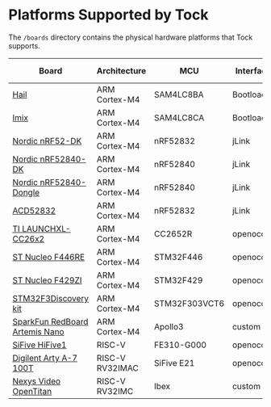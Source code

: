 Platforms Supported by Tock
===========================

The `/boards` directory contains the physical hardware platforms
that Tock supports.

| Board                                                                | Architecture    | MCU            | Interface  | App deployment |
|----------------------------------------------------------------------|-----------------|----------------|------------|----------------|
| [Hail](hail/README.md)                                               | ARM Cortex-M4   | SAM4LC8BA      | Bootloader | tockloader     |
| [Imix](imix/README.md)                                               | ARM Cortex-M4   | SAM4LC8CA      | Bootloader | tockloader     |
| [Nordic nRF52-DK](nordic/nrf52dk/README.md)                          | ARM Cortex-M4   | nRF52832       | jLink      | tockloader     |
| [Nordic nRF52840-DK](nordic/nrf52840dk/README.md)                    | ARM Cortex-M4   | nRF52840       | jLink      | tockloader     |
| [Nordic nRF52840-Dongle](nordic/nrf52840_dongle/README.md)           | ARM Cortex-M4   | nRF52840       | jLink      | tockloader     |
| [ACD52832](acd52832/README.md)                                       | ARM Cortex-M4   | nRF52832       | jLink      | tockloader     |
| [TI LAUNCHXL-CC26x2](launchxl/README.md)                             | ARM Cortex-M4   | CC2652R        | openocd    | tockloader     |
| [ST Nucleo F446RE](nucleo_f446re/README.md)                          | ARM Cortex-M4   | STM32F446      | openocd    | custom         |
| [ST Nucleo F429ZI](nucleo_f429zi/README.md)                          | ARM Cortex-M4   | STM32F429      | openocd    | custom         |
| [STM32F3Discovery kit](stm32f3discovery/README.md)                   | ARM Cortex-M4   | STM32F303VCT6  | openocd    | custom         |
| [SparkFun RedBoard Artemis Nano](redboard_artemis_nano/README.md)    | ARM Cortex-M4   | Apollo3        | custom     | custom         |
| [SiFive HiFive1](hifive1/README.md)                                  | RISC-V          | FE310-G000     | openocd    | tockloader     |
| [Digilent Arty A-7 100T](arty_e21/README.md)                         | RISC-V RV32IMAC | SiFive E21     | openocd    | tockloader     |
| [Nexys Video OpenTitan](opentitan/README.md)                         | RISC-V RV32IMC  | Ibex           | custom     | custom         |

